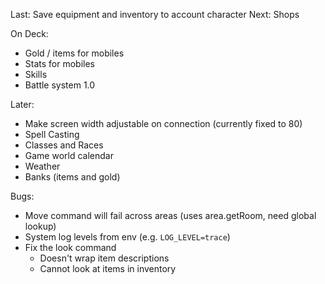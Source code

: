 Last: Save equipment and inventory to account character
Next: Shops

On Deck:
- Gold / items for mobiles
- Stats for mobiles
- Skills
- Battle system 1.0

Later:
- Make screen width adjustable on connection (currently fixed to 80)
- Spell Casting
- Classes and Races
- Game world calendar
- Weather
- Banks (items and gold)

Bugs:
- Move command will fail across areas (uses area.getRoom, need global lookup)
- System log levels from env (e.g. `LOG_LEVEL=trace`)
- Fix the look command
  - Doesn't wrap item descriptions
  - Cannot look at items in inventory

